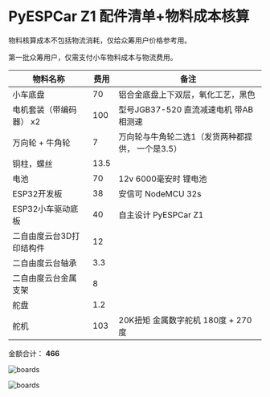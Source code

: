 

# PyESPCar Z1 配件清单+物料成本核算



物料核算成本不包括物流消耗，仅给众筹用户价格参考用。

第一批众筹用户，仅需支付小车物料成本与物流费用。

| 物料名称                 | 费用 | 备注                                              |
| ------------------------ | ---- | ------------------------------------------------- |
| 小车底盘                 | 70   | 铝合金底盘上下双层，氧化工艺，黑色                |
| 电机套装（带编码器） x2  | 100  | 型号JGB37-520 直流减速电机 带AB相测速             |
| 万向轮 + 牛角轮          | 7    | 万向轮与牛角轮二选1（发货两种都提供， 一个是3.5） |
| 铜柱，螺丝               | 13.5 |                                                   |
| 电池                     | 70   | 12v 6000毫安时 锂电池                             |
| ESP32开发板              | 38   | 安信可 NodeMCU 32s                                |
| ESP32小车驱动底板        | 40   | 自主设计 PyESPCar Z1                              |
| 二自由度云台3D打印结构件 | 12   |                                                   |
| 二自由度云台轴承         | 3.3  |                                                   |
| 二自由度云台金属支架     | 8    |                                                   |
| 舵盘                     | 1.2  |                                                   |
| 舵机                     | 103  | 20K扭矩 金属数字舵机  180度 + 270度               |

金额合计： **466**



![boards](https://github.com/1zlab/1ZLAB_PyEspCar/raw/master/image/PyEspCar-Z1.png)



![boards](https://github.com/1zlab/1ZLAB_PyEspCar/raw/master/image/boards.jpg)





